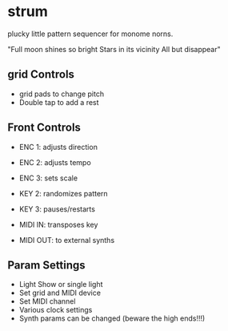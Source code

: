 # strum
plucky little pattern sequencer for monome norns.

 "Full moon shines so bright
     Stars in its vicinity
       All but disappear"

## grid Controls

- grid pads to change pitch
- Double tap to add a rest

## Front Controls

- ENC 1: adjusts direction
- ENC 2: adjusts tempo
- ENC 3: sets scale
- KEY 2: randomizes pattern
- KEY 3: pauses/restarts


- MIDI IN: transposes key
- MIDI OUT: to external synths

## Param Settings

- Light Show or single light
- Set grid and MIDI device
- Set MIDI channel
- Various clock settings
- Synth params can be changed (beware the high ends!!!)

